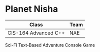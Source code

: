 # Planet Nisha

| Class                | Team |
|----------------------|------|
| CIS-164 Advanced C++ | NAE  |

Sci-Fi Text-Based Adventure Console Game
